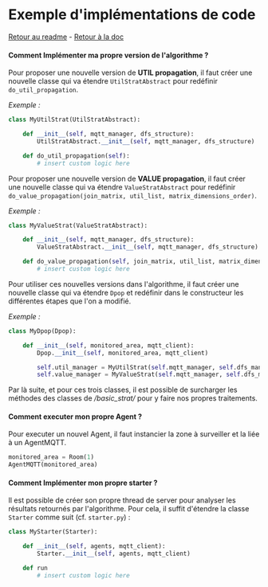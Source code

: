 # Exemple d'implémentations de code

[Retour au readme](../Readme.md) - [Retour à la doc](./technical_doc.md)

#### Comment Implémenter ma propre version de l'algorithme ? 

Pour proposer une nouvelle version de **UTIL propagation**, il faut créer une nouvelle classe qui va étendre `UtilStratAbstract` pour redéfinir `do_util_propagation`. 

*Exemple :*
```python
class MyUtilStrat(UtilStratAbstract):

    def __init__(self, mqtt_manager, dfs_structure):
        UtilStratAbstract.__init__(self, mqtt_manager, dfs_structure)

    def do_util_propagation(self):
        # insert custom logic here
```

Pour proposer une nouvelle version de **VALUE propagation**, il faut créer une nouvelle classe qui va étendre `ValueStratAbstract` pour redéfinir `do_value_propagation(join_matrix, util_list, matrix_dimensions_order)`. 

*Exemple :*
```python
class MyValueStrat(ValueStratAbstract):

    def __init__(self, mqtt_manager, dfs_structure):
        ValueStratAbstract.__init__(self, mqtt_manager, dfs_structure)

    def do_value_propagation(self, join_matrix, util_list, matrix_dimensions_order):
        # insert custom logic here
```

Pour utiliser ces nouvelles versions dans l'algorithme, il faut créer une nouvelle classe qui va étendre `Dpop` et redéfinir dans le constructeur les différentes étapes que l'on a modifié.

*Exemple :*
```python
class MyDpop(Dpop):

    def __init__(self, monitored_area, mqtt_client):
        Dpop.__init__(self, monitored_area, mqtt_client)

        self.util_manager = MyUtilStrat(self.mqtt_manager, self.dfs_manager.dfs_structure)
        self.value_manager = MyValueStrat(self.mqtt_manager, self.dfs_manager.dfs_structure)
```

Par là suite, et pour ces trois classes, il est possible de surcharger les méthodes des classes de */basic_strat/* pour y faire nos propres traitements. 

#### Comment executer mon propre Agent ? 

Pour executer un nouvel Agent, il faut instancier la zone à surveiller et la liée à un AgentMQTT.

```python
monitored_area = Room(1)
AgentMQTT(monitored_area)
```

#### Comment Implémenter mon propre starter ?

Il est possible de créer son propre thread de server pour analyser les résultats retournés par l'algorithme. Pour cela, il suffit d'étendre la classe `Starter` comme suit (cf. `starter.py`) : 

```python
class MyStarter(Starter):

    def __init__(self, agents, mqtt_client):
        Starter.__init__(self, agents, mqtt_client)

    def run
        # insert custom logic here
```